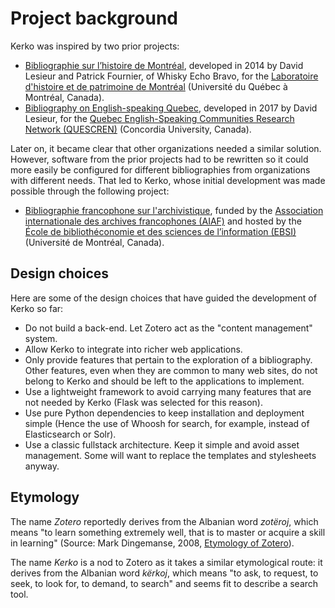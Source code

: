 # Project background

Kerko was inspired by two prior projects:

- [Bibliographie sur l’histoire de
  Montréal](https://bibliomontreal.uqam.ca/bibliographie/), developed in 2014 by
  David Lesieur and Patrick Fournier, of Whisky Echo Bravo, for the [Laboratoire
  d'histoire et de patrimoine de Montréal](https://lhpm.uqam.ca/) (Université du
  Québec à Montréal, Canada).
- [Bibliography on English-speaking Quebec](http://quescren.concordia.ca/),
  developed in 2017 by David Lesieur, for the [Quebec English-Speaking
  Communities Research Network
  (QUESCREN)](https://www.concordia.ca/artsci/scpa/quescren.html) (Concordia
  University, Canada).

Later on, it became clear that other organizations needed a similar solution.
However, software from the prior projects had to be rewritten so it could more
easily be configured for different bibliographies from organizations with
different needs. That led to Kerko, whose initial development was made possible
through the following project:

- [Bibliographie francophone sur l'archivistique](https://bibliopiaf.ebsi.umontreal.ca/),
  funded by the
  [Association internationale des archives francophones (AIAF)](http://www.aiaf.org/)
  and hosted by the
  [École de bibliothéconomie et des sciences de l’information (EBSI)](https://ebsi.umontreal.ca/)
  (Université de Montréal, Canada).

## Design choices

Here are some of the design choices that have guided the development of Kerko so
far:

- Do not build a back-end. Let Zotero act as the "content management" system.
- Allow Kerko to integrate into richer web applications.
- Only provide features that pertain to the exploration of a bibliography.
  Other features, even when they are common to many web sites, do not belong to
  Kerko and should be left to the applications to implement.
- Use a lightweight framework to avoid carrying many features that are not
  needed by Kerko (Flask was selected for this reason).
- Use pure Python dependencies to keep installation and deployment simple (Hence
  the use of Whoosh for search, for example, instead of Elasticsearch or Solr).
- Use a classic fullstack architecture. Keep it simple and avoid asset
  management. Some will want to replace the templates and stylesheets anyway.

## Etymology

The name _Zotero_ reportedly derives from the Albanian word _zotëroj_, which
means "to learn something extremely well, that is to master or acquire a skill
in learning" (Source: Mark Dingemanse, 2008, [Etymology of
Zotero](http://ideophone.org/zotero-etymology/)).

The name _Kerko_ is a nod to Zotero as it takes a similar etymological route: it
derives from the Albanian word _kërkoj_, which means "to ask, to request, to
seek, to look for, to demand, to search" and seems fit to describe a search
tool.
